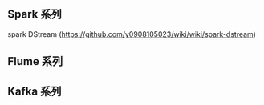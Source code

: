 ## Spark 系列
spark DStream (https://github.com/y0908105023/wiki/wiki/spark-dstream)



## Flume 系列




## Kafka 系列
